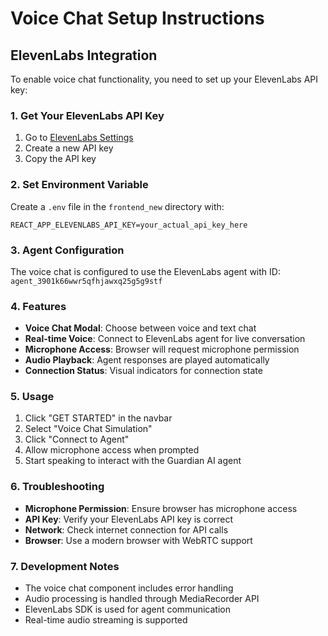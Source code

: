 # Voice Chat Setup Instructions

## ElevenLabs Integration

To enable voice chat functionality, you need to set up your ElevenLabs API key:

### 1. Get Your ElevenLabs API Key
1. Go to [ElevenLabs Settings](https://elevenlabs.io/app/settings/api-keys)
2. Create a new API key
3. Copy the API key

### 2. Set Environment Variable
Create a `.env` file in the `frontend_new` directory with:

```
REACT_APP_ELEVENLABS_API_KEY=your_actual_api_key_here
```

### 3. Agent Configuration
The voice chat is configured to use the ElevenLabs agent with ID: `agent_3901k66wwr5qfhjawxq25g5g9stf`

### 4. Features
- **Voice Chat Modal**: Choose between voice and text chat
- **Real-time Voice**: Connect to ElevenLabs agent for live conversation
- **Microphone Access**: Browser will request microphone permission
- **Audio Playback**: Agent responses are played automatically
- **Connection Status**: Visual indicators for connection state

### 5. Usage
1. Click "GET STARTED" in the navbar
2. Select "Voice Chat Simulation"
3. Click "Connect to Agent"
4. Allow microphone access when prompted
5. Start speaking to interact with the Guardian AI agent

### 6. Troubleshooting
- **Microphone Permission**: Ensure browser has microphone access
- **API Key**: Verify your ElevenLabs API key is correct
- **Network**: Check internet connection for API calls
- **Browser**: Use a modern browser with WebRTC support

### 7. Development Notes
- The voice chat component includes error handling
- Audio processing is handled through MediaRecorder API
- ElevenLabs SDK is used for agent communication
- Real-time audio streaming is supported
